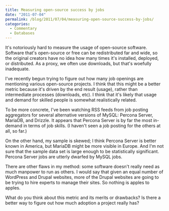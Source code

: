 ```yaml
---
title: Measuring open-source success by jobs
date: "2011-07-04"
permalink: /blog/2011/07/04/measuring-open-source-success-by-jobs/
categories:
  - Commentary
  - Databases
---
```

It's notoriously hard to measure the usage of open-source software. Software that's open-source or free can be redistributed far and wide, so the original creators have no idea how many times it's installed, deployed, or distributed. As a proxy, we often use downloads, but that's woefully inadequate.

I've recently begun trying to figure out how many job openings are mentioning various open-source projects. I think that this might be a better metric because it's driven by the end result (usage), rather than intermediate processes (downloads, etc). I think that it's likely that usage and demand for skilled people is somewhat realistically related.

To be more concrete, I've been watching RSS feeds from job posting aggregators for several alternative versions of MySQL: Percona Server, MariaDB, and Drizzle. It appears that Percona Server is by far the most in-demand in terms of job skills. (I haven't seen a job posting for the others at all, so far.)

On the other hand, my sample is skewed; I think Percona Server is better known in America, but MariaDB might be more visible in Europe. And I'm not sure that the sample data set is large enough to be statistically significant. Percona Server jobs are utterly dwarfed by MySQL jobs.

There are other flaws in my method: some software doesn't really need as much manpower to run as others. I would say that given an equal number of WordPress and Drupal websites, more of the Drupal websites are going to be trying to hire experts to manage their sites. So nothing is apples to apples.

What do you think about this metric and its merits or drawbacks? Is there a better way to figure out how much adoption a project really has?

